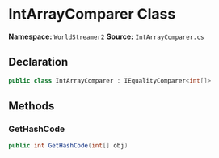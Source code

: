 # IntArrayComparer Class

**Namespace:** `WorldStreamer2`
**Source:** `IntArrayComparer.cs`

## Declaration

```csharp
public class IntArrayComparer : IEqualityComparer<int[]>
```

## Methods

### GetHashCode

```csharp
public int GetHashCode(int[] obj)
```

